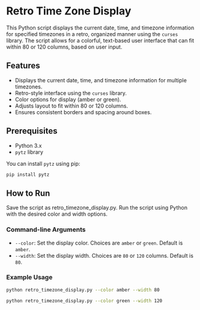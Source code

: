 # Retro Time Zone Display

This Python script displays the current date, time, and timezone information for specified timezones in a retro, organized manner using the `curses` library. The script allows for a colorful, text-based user interface that can fit within 80 or 120 columns, based on user input.

## Features

- Displays the current date, time, and timezone information for multiple timezones.
- Retro-style interface using the `curses` library.
- Color options for display (amber or green).
- Adjusts layout to fit within 80 or 120 columns.
- Ensures consistent borders and spacing around boxes.

## Prerequisites

- Python 3.x
- `pytz` library

You can install `pytz` using pip:

```bash
pip install pytz
```

## How to Run

Save the script as retro_timezone_display.py.
Run the script using Python with the desired color and width options.

### Command-line Arguments

- `--color`: Set the display color. Choices are `amber` or `green`. Default is `amber`.
- `--width`: Set the display width. Choices are `80` or `120` columns. Default is `80`.

### Example Usage

```bash
python retro_timezone_display.py --color amber --width 80
```

```bash
python retro_timezone_display.py --color green --width 120
```
